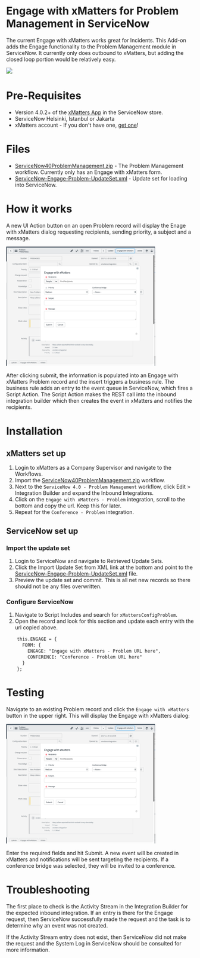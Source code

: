 # Engage with xMatters for Problem Management in ServiceNow
The current Engage with xMatters works great for Incidents. This Add-on adds the Engage functionality to the Problem Management module in ServiceNow. It currently only does outbound to xMatters, but adding the closed loop portion would be relatively easy. 

<kbd>
<a href="https://support.xmatters.com/hc/en-us/community/topics">
   <img src="https://github.com/xmatters/xMatters-Labs/raw/master/media/disclaimer.png">
</a>
</kbd>

# Pre-Requisites
* Version 4.0.2+ of the [xMatters App](https://store.servicenow.com/sn_appstore_store.do#!/store/application/5950d7444f2231000e9fa88ca310c78c/) in the ServiceNow store. 
* ServiceNow Helsinki, Istanbul or Jakarta
* xMatters account - If you don't have one, [get one](https://www.xmatters.com)!

# Files
* [ServiceNow40ProblemManagement.zip](ServiceNow40ProblemManagement.zip) - The Problem Management workflow. Currently only has an Engage with xMatters form. 
* [ServiceNow-Engage-Problem-UpdateSet.xml](ServiceNow-Engage-Problem-UpdateSet.xml) - Update set for loading into ServiceNow.

# How it works
A new UI Action button on an open Problem record will display the Enage with xMatters dialog requesting recipients, sending priority, a subject and a message. 


<kbd>
  <img src="media/EngagewxMatters-problem.png" width="400">
</kbd>


After clicking submit, the information is populated into an Engage with xMatters Problem record and the insert triggers a business rule. The business rule adds an entry to the event queue in ServiceNow, which fires a Script Action. The Script Action makes the REST call into the inbound integration builder which then creates the event in xMatters and notifies the recipients. 

# Installation

## xMatters set up

1. Login to xMatters as a Company Supervisor and navigate to the Workflows. 
2. Import the [ServiceNow40ProblemManagement.zip](ServiceNow40ProblemManagement.zip) workflow. 
2. Next to the `ServiceNow 4.0 - Problem Management` workflow, click Edit > Integration Builder and expand the Inbound Integrations. 
3. Click on the `Engage with xMatters - Problem` integration, scroll to the bottom and copy the url. Keep this for later. 
4. Repeat for the `Conference - Problem` integration. 

## ServiceNow set up

### Import the update set

1. Login to ServiceNow and navigate to Retrieved Update Sets. 
2. Click the Import Update Set from XML link at the bottom and point to the [ServiceNow-Engage-Problem-UpdateSet.xml](ServiceNow-Engage-Problem-UpdateSet.xml) file. 
3. Preview the update set and commit. This is all net new records so there should not be any files overwritten.

### Configure ServiceNow

1. Navigate to Script Includes and search for `xMattersConfigProblem`. 
2. Open the record and look for this section and update each entry with the url copied above. 

```
    this.ENGAGE = {
      FORM: {
        ENGAGE: "Engage with xMatters - Problem URL here",
        CONFERENCE: "Conference - Problem URL here"
      }
    };
```


# Testing
Navigate to an existing Problem record and click the `Engage with xMatters` button in the upper right. This will display the Engage with xMatters dialog:

<kbd>
  <img src="media/EngagewxMatters-problem.png" width="400">
</kbd>

Enter the required fields and hit Submit. A new event will be created in xMatters and notifications will be sent targeting the recipients. If a conference bridge was selected, they will be invited to a conference. 


# Troubleshooting

The first place to check is the Activity Stream in the Integration Builder for the expected inbound integration. If an entry is there for the Engage request, then ServiceNow successfully made the request and the task is to determine why an event was not created. 

If the Activity Stream entry does not exist, then ServiceNow did not make the request and the System Log in ServiceNow should be consulted for more information. 

